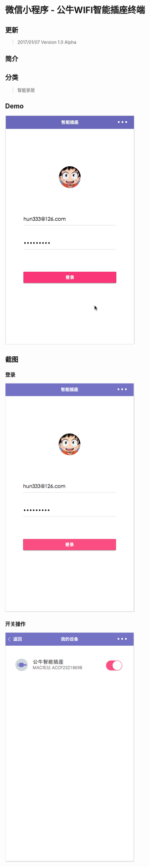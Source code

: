 # 微信小程序 - 公牛WIFI智能插座终端

## 更新
> 2017/01/07  Version 1.0 Alpha

## 简介
> 

## 分类
> 智能家居

## Demo
![art](./art/art.gif)

## 截图

### 登录
![sign_in](./art/sign_in.png)

### 开关操作
![sign_in](./art/device_control.png)